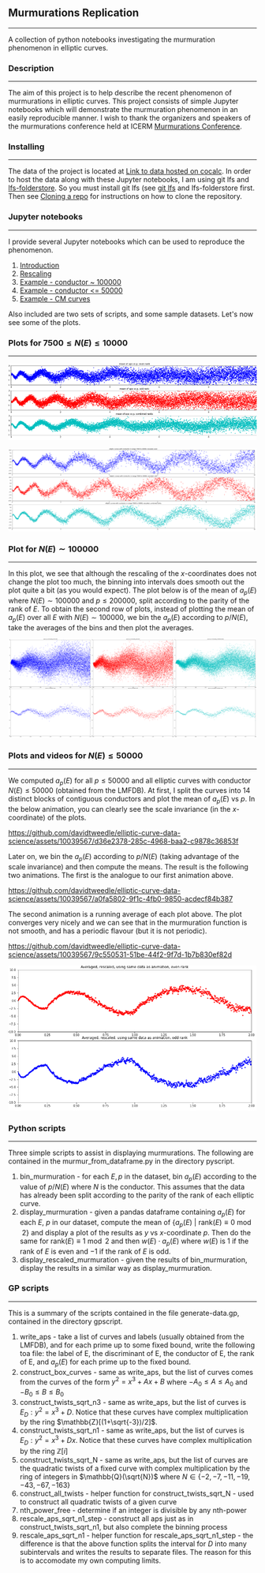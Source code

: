 ## Murmurations Replication

---------------------------

A collection of python notebooks investigating the murmuration phenomenon in elliptic curves.

### Description

---------------------------

The aim of this project is to help describe the recent phenomenon of murmurations in elliptic curves.
This project consists of simple Jupyter notebooks which will demonstrate the murmuration phenomenon in an easily reproducible manner.
I wish to thank the organizers and speakers of the murmurations conference held at ICERM [Murmurations Conference](https://icerm.brown.edu/events/htw-23-ma/).

### Installing
--------------
The data of the project is located at [Link to data hosted on cocalc](https://cocalc.com/share/public_paths/6ac9a1a360c3e3bc6fb8c073bb5f7c033aaf28dc).
In order to host the data along with these Jupyter notebooks, I am using git lfs and [lfs-folderstore](https://github.com/sinbad/lfs-folderstore).
So you must install git lfs (see [git lfs](https://github.com/git-lfs/git-lfs) and lfs-folderstore first.
Then see [Cloning a repo](https://github.com/sinbad/lfs-folderstore#cloning-a-repo) for instructions on how to clone the repository.

### Jupyter notebooks
---------------------
I provide several Jupyter notebooks which can be used to reproduce the phenomenon.

1. [Introduction](intro_murmurations.ipynb)
2. [Rescaling](scale_invariance.ipynb)
3. [Example - conductor ~ 100000](cond_100k_rescaled.ipynb)
4. [Example - conductor <= 50000](cond_50k_rescaled.ipynb)
5. [Example - CM curves](cm_curves_murmurations.ipynb)

Also included are two sets of scripts, and some sample datasets.
Let's now see some of the plots.

### Plots for $7500\leq N(E)\leq 10000$
---------------------------------------
<img src="media/plot_cond_7500_10000.png"  alt="Murmuration plot N(E) in 7500...10000"  width="521.205px"  height="156.352px"  title="Mean value of aps vs p, N(E) in [7500,10000]" style="object-fit:cover"/>

![Rescaled version of first picture](media/conductor_10000_rescaled_vs_not.png "Same as above figure, but rescaled according to N(E)")

### Plot for $N(E) \sim 100000$
-------------------------------
In this plot, we see that although the rescaling of the $x$-coordinates does not change the plot too much, the binning into intervals does smooth out the plot quite a bit (as you would expect). The plot below is of the mean of $a_p(E)$ where $N(E)\sim 100000$ and $p\leq 200000$, split according to the parity of the rank of $E$. To obtain the second row of plots, instead of plotting the mean of $a_p(E)$ over all $E$ with $N(E)\sim 100000$, we bin the $a_p(E)$ according to $p/N(E)$, take the averages of the bins and then plot the averages.

![second picture](media/scaling_vs_no_cond_100k.png "Comparing scaling vs no rescaling over a short interval of conductors")

### Plots and videos for $N(E)\leq 50000$
------------------------------
We computed $a_p(E)$ for all $p\leq 50000$ and all elliptic curves with conductor $N(E)\leq 50000$ (obtained from the LMFDB).
At first, I split the curves into 14 distinct blocks of contiguous conductors and plot the mean of $a_p(E)$ vs $p$.
In the below animation, you can clearly see the scale invariance (in the $x$-coordinate) of the plots.

https://github.com/davidtweedle/elliptic-curve-data-science/assets/10039567/d36e2378-285c-4968-baa2-c9878c36853f

Later on, we bin the $a_p(E)$ according to $p/N(E)$ (taking advantage of the scale invariance) and then compute the means.
The result is the following two animations.
The first is the analogue to our first animation above.

https://github.com/davidtweedle/elliptic-curve-data-science/assets/10039567/a0fa5802-9f1c-4fb0-9850-acdecf84b387

The second animation is a running average of each plot above. The plot converges very nicely and we can see that in the murmuration function is not smooth, and has a periodic flavour (but it is not periodic).

https://github.com/davidtweedle/elliptic-curve-data-science/assets/10039567/9c550531-51be-44f2-9f7d-1b7b830ef82d


![Scaled conductor 50000](media/scaled_cond_50k.png)

### Python scripts

---------------------------

Three simple scripts to assist in displaying murmurations.
The following are contained in the murmur_from_dataframe.py in the directory pyscript.

1. bin_murmuration - for each $E,p$ in the dataset, bin $a_p(E)$ according to the value of $p/N(E)$ where $N$ is the conductor. This assumes that the data has already been split according to the parity of the rank of each elliptic curve.
2. display_murmuration - given a pandas dataframe containing $a_p(E)$ for each $E$, $p$ in our dataset, compute the mean of $\{a_p(E) \ |\ \mathrm{rank}(E)\equiv 0\bmod{2}\}$ and display a plot of the results as $y$ vs $x$-coordinate $p$. Then do the same for $\mathrm{rank}(E)\equiv1\bmod{2}$ and then $w(E)\cdot a_p(E)$ where $w(E)$ is $1$ if the rank of $E$ is even and $-1$ if the rank of $E$ is odd.
3. display_rescaled_murmuration - given the results of bin_murmuration, display the results in a similar way as display_murmuration.

### GP scripts

---------------------------

This is a summary of the scripts contained in the file generate-data.gp, contained in the directory gpscript.

1. write_aps - take a list of curves and labels (usually obtained from the LMFDB), and for each prime up to some fixed bound, write the following toa file: the label of E, the discriminant of E, the conductor of E, the rank of E, and $a_p(E)$ for each prime up to the fixed bound.
2. construct_box_curves - same as write_aps, but the list of curves comes from the curves of the form $y^2 = x^3 +Ax+B$ where $-A_0\leq A\leq A_0$ and $-B_0\leq B\leq B_0$
3. construct_twists_sqrt_n3 - same as write_aps, but the list of curves is $E_D: y^2 = x^3+D$. Notice that these curves have complex multiplication by the ring $\mathbb{Z}[(1+\sqrt{-3})/2]$.
4. construct_twists_sqrt_n1 - same as write_aps, but the list of curves is $E_D: y^2 = x^3+Dx$. Notice that these curves have complex multiplication by the ring $\mathbb{Z}[i]$
5. construct_twists_sqrt_N - same as write_aps, but the list of curves are the quadratic twists of a fixed curve with complex multiplication by the ring of integers in $\mathbb{Q}(\sqrt{N})$ where $N\in \{-2,-7,-11,-19,-43,-67,-163\}$
6. construct_all_twists - helper function for construct_twists_sqrt_N - used to construct all quadratic twists of a given curve
7. nth_power_free - determine if an integer is divisible by any nth-power
8. rescale_aps_sqrt_n1_step - construct all aps just as in construct_twists_sqrt_n1, but also complete the binning process
9. rescale_aps_sqrt_n1 - helper function for rescale_aps_sqrt_n1_step - the difference is that the above function splits the interval for $D$ into many subintervals and writes the results to separate files. The reason for this is to accomodate my own computing limits.


